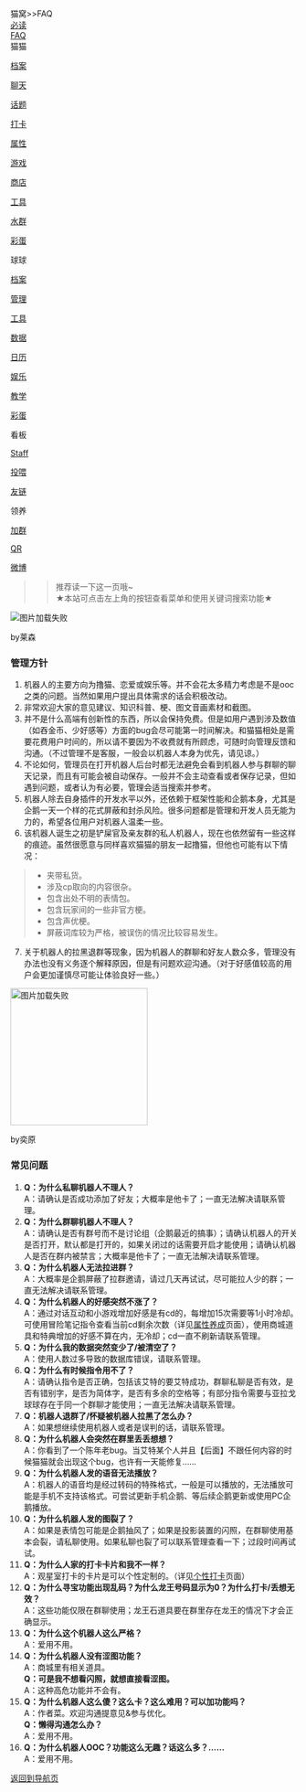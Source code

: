 <div class="title">
<span class="title">猫窝>>FAQ</span><br>
<div class="dropdown">
<a href="猫窝首页.md"><span class="menu">必读</span></a>
  </div>
  <div class="dropdown">
<a href="常见问题管理方针.md"><span class="menu">FAQ</span></a>  
</div>
<div class="dropdown">
<span class="menu">猫猫</span>
  <div class="dropdown-content">
    <a class="link" href="猫猫档案.md"><p class="menu">档案</p></a>
    <a class="link" href="AI聊天.md"><p class="menu">聊天</p></a>
    <a class="link" href="话题.md"><p class="menu">话题</p></a>
    <a class="link" href="个性打卡.md"><p class="menu">打卡</p></a>
    <a class="link" href="属性养成.md"><p class="menu">属性</p></a>
    <a class="link" href="小游戏.md"><p class="menu">游戏</p></a>
    <a class="link" href="商城道具.md"><p class="menu">商店</p></a>
    <a class="link" href="便利功能.md"><p class="menu">工具</p></a>
    <a class="link" href="群内娱乐.md"><p class="menu">水群</p></a>
    <a class="link" href="隐藏指令.md"><p class="menu">彩蛋</p></a>
  </div>
  </div>
<div class="dropdown">
  <span class="menu">球球</span>
  <div class="dropdown-content">
    <a class="link" href="球球档案.md"><p class="menu">档案</p></a>
    <a class="link" href="管理系统.md"><p class="menu">管理</p></a>
    <a class="link" href="辅助系统.md"><p class="menu">工具</p></a>
    <a class="link" href="数据库系统.md"><p class="menu">数据</p></a>
    <a class="link" href="日历系统.md"><p class="menu">日历</p></a>
    <a class="link" href="娱乐系统.md"><p class="menu">娱乐</p></a>
    <a class="link" href="导入系统.md"><p class="menu">教学</p></a>
    <a class="link" href="隐藏系统.md"><p class="menu">彩蛋</p></a>
  </div>
</div>
<div class="dropdown">
  <span class="menu">看板</span>
  <div class="dropdown-content">
    <a class="link" href="制作人员.md"><p class="menu">Staff</p></a>
    <a class="link" href="投喂.md"><p class="menu">投喂</p></a>
    <a class="link" href="友情链接.md"><p class="menu">友链</p></a>
  </div>
</div>
<div class="dropdown">
<span class="menu">领养</span>
  <div class="dropdown-content">
    <a class="link" href="https://qm.qq.com/cgi-bin/qm/qr?k=BqrQGTYAgg2RWsg5UZY98gi-PmhOINQL&amp;jump_from=webapi"><p class="menu">加群</p></a>
    <a class="link" href="https://i.gyazo.com/a58fa55cc10e5ce476a0fc188dc4f6ee.jpg"><p class="menu">QR</p></a>
    <a class="link" href="https://weibo.com/u/7487554900"><p class="menu">微博</p></a>
  </div>
  </div>
  </div>


 <div class="line">
<blockquote class="default"><blockquote class="info">推荐读一下这一页哦~<br>
★本站可点击左上角的按钮查看菜单和使用关键词搜索功能★</blockquote></blockquote>

<div class="tag">
<img src="https://i.gyazo.com/2fb213aff54d634b31db95ae13bec8e4.png" alt="图片加载失败">
  <div class="tag-content"><p class="tag">by莱森</p></div>
  </div>


<h3>管理方针</h3>

<ol><li>机器人的主要方向为撸猫、恋爱或娱乐等。并不会花太多精力考虑是不是ooc之类的问题。当然如果用户提出具体需求的话会积极改动。</li><li>非常欢迎大家的意见建议、知识科普、梗、图文音画素材和截图。</li><li>并不是什么高端有创新性的东西，所以会保持免费。但是如用户遇到涉及数值（如吞金币、少好感等）方面的bug会尽可能第一时间解决。和猫猫相处是需要花费用户时间的，所以请不要因为不收费就有所顾虑，可随时向管理反馈和沟通。（不过管理不是客服，一般会以机器人本身为优先，请见谅。）</li><li>不论如何，管理员在打开机器人后台时都无法避免会看到机器人参与群聊的聊天记录，而且有可能会被自动保存。一般并不会主动查看或者保存记录，但如遇到问题，或者认为有必要，管理会适当搜索并参考。</li><li>机器人除去自身插件的开发水平以外，还依赖于框架性能和企鹅本身，尤其是企鹅一天一个样的花式屏蔽和封杀风险。很多问题都是管理和开发人员无能为力的，希望各位用户对机器人温柔一些。</li><li>该机器人诞生之初是铲屎官及亲友群的私人机器人，现在也依然留有一些这样的痕迹。虽然很愿意与同样喜欢猫猫的朋友一起撸猫，但他也可能有以下情况：</li></ol>
<blockquote class="warning"><ul><li>夹带私货。</li><li>涉及cp取向的内容很杂。</li><li>包含出处不明的表情包。</li><li>包含玩家间的一些非官方梗。</li><li>包含声优梗。</li><li>屏蔽词库较为严格，被误伤的情况比较容易发生。</li></ul></blockquote>
<ol start="7"><li>关于机器人的拉黑退群等现象，因为机器人的群聊和好友人数众多，管理没有办法也没有义务逐个解释原因，但是有问题欢迎沟通。（对于好感值较高的用户会更加谨慎尽可能让体验良好一些。）</li></ol>

<div class="tag">
<img src="https://i.gyazo.com/fe642a10dae9c971163f897a1fbc1274.png" alt="图片加载失败" width=240px>
  <div class="tag-content"><p class="tag">by奕原</p></div>
  </div>

<h3>常见问题</h3>
<ol><li><strong>Q：为什么私聊机器人不理人？</strong><br>
A：请确认是否成功添加了好友；大概率是他卡了；一直无法解决请联系管理。</li><li><strong>Q：为什么群聊机器人不理人？</strong><br>
A：请确认是否有群号而不是讨论组（企鹅最近的搞事）；请确认机器人的开关是否打开，默认都是打开的，如果关闭过的话需要开启才能使用；请确认机器人是否在群内被禁言；大概率是他卡了；一直无法解决请联系管理。</li><li><strong>Q：为什么机器人无法拉进群？</strong><br>
A：大概率是企鹅屏蔽了拉群邀请，请过几天再试试，尽可能拉人少的群；一直无法解决请联系管理。</li><li><strong>Q：为什么机器人的好感突然不涨了？</strong><br>
A：通过对话互动和小游戏增加好感是有cd的，每增加15次需要等1小时冷却。可使用冒险笔记指令查看当前cd剩余次数（详见<a class="link" href="属性养成.md">属性养成</a>页面），使用商城道具和特典增加的好感不算在内，无冷却；cd一直不刷新请联系管理。</li><li><strong>Q：为什么我的数据突然变少了/被清空了？</strong><br>
A：使用人数过多导致的数据库错误，请联系管理。</li><li><strong>Q：为什么有时候指令用不了？</strong><br>
A：请确认指令是否正确，包括该艾特的要艾特成功，群聊私聊是否有效，是否有错别字，是否为简体字，是否有多余的空格等；有部分指令需要与亚拉戈球球存在于同一个群聊才能使用；一直无法解决请联系管理。</li><li><strong>Q：机器人退群了/怀疑被机器人拉黑了怎么办？</strong><br>
A：如果想继续使用机器人或者是误判的话，请联系管理。</li><li><strong>Q：为什么机器人会突然在群里丢丢想想？</strong><br>
A：你看到了一个陈年老bug。当艾特某个人并且【后面】不跟任何内容的时候猫猫就会出现这个bug，也许有一天能修复……</li><li><strong>Q：为什么机器人发的语音无法播放？</strong><br>
A：机器人的语音均是经过转码的特殊格式，一般是可以播放的，无法播放可能是手机不支持该格式。可尝试更新手机企鹅、等后续企鹅更新或使用PC企鹅播放。</li><li><strong>Q：为什么机器人发的图裂了？</strong><br>
A：如果是表情包可能是企鹅抽风了；如果是投影装置的闪照，在群聊使用基本会裂，请私聊使用。如果私聊也裂了可以联系管理查看一下；过段时间再试试。</li><li><strong>Q：为什么人家的打卡卡片和我不一样？</strong><br>
A：观星室打卡的卡片是可以个性定制的。（详见<a class="link" href="个性打卡.md">个性打卡</a>页面）</li><li><strong>Q：为什么寻宝功能出现乱码？为什么龙王号码显示为0？为什么打卡/丢想无效？</strong><br>
A：这些功能仅限在群聊使用；龙王石道具要在群里存在龙王的情况下才会正确显示。</li><li><strong>Q：为什么这个机器人这么严格？</strong><br>
A：爱用不用。</li><li><strong>Q：为什么机器人没有涩图功能？</strong><br>
A：商城里有相关道具。<br>
<strong>Q：可是我不想看闪照，就想直接看涩图。</strong><br>
A：这种高危功能并不会有。</li><li><strong>Q：为什么机器人这么傻？这么卡？这么难用？可以加功能吗？</strong><br>
A：作者菜。欢迎沟通提意见&amp;参与优化。<br>
<strong>Q：懒得沟通怎么办？</strong><br>
A：爱用不用。</li><li><strong>Q：为什么机器人OOC？功能这么无趣？话这么多？……</strong><br>
A：爱用不用。</li></ol>
<a href="猫窝导航1.md"><span class="back">返回到导航页</span></a>
</div>
<div class="bg">
</div>